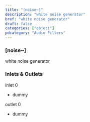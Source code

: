 ```yaml
---
title: "[noise~]"
description: "white noise generator"
bref: "white noise generator"
draft: false
categories: ["object"]
pdcategory: "Audio Filters"
---
```


### [noise~]

white noise generator

### Inlets & Outlets

inlet 0

 - dummy

outlet 0

 - dummy
 
